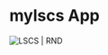 # mylscs App

![LSCS | RND](https://img.shields.io/badge/LSCS-RND-brightgreen)

<!-- ## Overview -->
